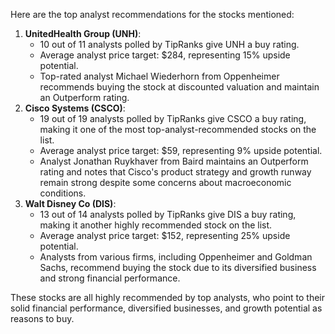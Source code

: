 Here are the top analyst recommendations for the stocks mentioned:

1. **UnitedHealth Group (UNH)**:
	* 10 out of 11 analysts polled by TipRanks give UNH a buy rating.
	* Average analyst price target: $284, representing 15% upside potential.
	* Top-rated analyst Michael Wiederhorn from Oppenheimer recommends buying the stock at discounted valuation and maintain an Outperform rating.
2. **Cisco Systems (CSCO)**:
	* 19 out of 19 analysts polled by TipRanks give CSCO a buy rating, making it one of the most top-analyst-recommended stocks on the list.
	* Average analyst price target: $59, representing 9% upside potential.
	* Analyst Jonathan Ruykhaver from Baird maintains an Outperform rating and notes that Cisco's product strategy and growth runway remain strong despite some concerns about macroeconomic conditions.
3. **Walt Disney Co (DIS)**:
	* 13 out of 14 analysts polled by TipRanks give DIS a buy rating, making it another highly recommended stock on the list.
	* Average analyst price target: $152, representing 25% upside potential.
	* Analysts from various firms, including Oppenheimer and Goldman Sachs, recommend buying the stock due to its diversified business and strong financial performance.

These stocks are all highly recommended by top analysts, who point to their solid financial performance, diversified businesses, and growth potential as reasons to buy.